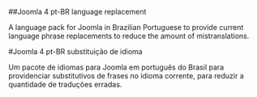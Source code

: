 ##Joomla 4 pt-BR language replacement

A language pack for Joomla in Brazilian Portuguese to provide current language phrase replacements to reduce the amount of mistranslations.

#Joomla 4 pt-BR substituição de idioma

Um pacote de idiomas para Joomla em português do Brasil para providenciar substitutivos de frases no idioma corrente, para reduzir a quantidade de traduções erradas.
